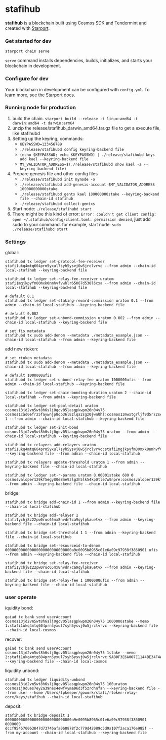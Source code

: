 # stafihub
**stafihub** is a blockchain built using Cosmos SDK and Tendermint and created with [Starport](https://github.com/tendermint/starport).

### Get started for dev

```
starport chain serve
```

`serve` command installs dependencies, builds, initializes, and starts your blockchain in development.

### Configure for dev

Your blockchain in development can be configured with `config.yml`. To learn more, see the [Starport docs](https://docs.starport.network).


### Running node for production
1. build the chain. `starport build --release -t linux:amd64 -t darwin:amd64 -t darwin:arm64`
2. unzip the release/stafihub_darwin_amd64.tar.gz file to get a execute file, like stafihubd
1. Setting up the keyring, commands:
    - `KEYPASSWD=123456789`
    - `./release/stafihubd config keyring-backend file`
    - `(echo $KEYPASSWD; echo $KEYPASSWD) | ./release/stafihubd keys add kael --keyring-backend file`
    - `MY_VALIDATOR_ADDRESS=$(./release/stafihubd show kael -a --keyring-backend file)`
2. Prepare genesis file and other config files
    - `./release/stafihubd init mynode -o`
    - `./release/stafihubd add-genesis-account $MY_VALIDATOR_ADDRESS 100000000000stake`
    - `./release/stafihubd gentx kael 100000000stake --keyring-backend file --chain-id stafihub`
    - `./release/stafihubd collect-gentxs`
3. Start node: `./release/stafihubd start`
4. There might be this kind of error:
`Error: couldn't get client config: open ~/.stafihub/config/client.toml: permission denied`, just add sudo to your command.
for example, start node: `sudo ./release/stafihubd start`

### Settings

global:

```
stafihubd tx ledger set-protocol-fee-receiver stafi1ukq4mtq604prn5yxul7syh5ysvj0w5jrclvrvc --from admin --chain-id local-stafihub --keyring-backend file

stafihubd tx ledger set-relay-fee-receiver uratom stafi1mgjkpyfm00mxk0nmhvfvwhlr65067d538l6cxa --from admin --chain-id local-stafihub --keyring-backend file

# default 0.1
stafihubd tx ledger set-staking-reward-commission uratom 0.1 --from admin --chain-id local-stafihub --keyring-backend file

# default 0.002
stafihubd tx ledger set-unbond-commission uratom 0.002 --from admin --chain-id local-stafihub --keyring-backend file

# set fis metadata
stafihubd tx sudo add-denom --metadata ./metadata_example.json --chain-id local-stafihub --from admin --keyring-backend file

```

add new rtoken:

```
# set rtoken metadata
stafihubd tx sudo add-denom --metadata ./metadata_example.json --chain-id local-stafihub --from admin --keyring-backend file

# default 1000000ufis
stafihubd tx ledger set-unbond-relay-fee uratom 1000000ufis --from admin --chain-id local-stafihub --keyring-backend file

stafihubd tx ledger set-chain-bonding-duration uratom 2 --chain-id local-stafihub --from admin --keyring-backend file

stafihubd tx ledger set-pool-detail uratom cosmos13jd2vn5wt8h6slj0gcv05lasgpkwpm26n04y75 cosmos1cad0efr25faywnjp8qp36l8zlqa2sgz0jwn0hl:cosmos13mwxtgrljf9d5r72sc28496ua4lsga0jvmqz8x 1 --from admin --chain-id local-stafihub --keyring-backend file

stafihubd tx ledger set-init-bond cosmos13jd2vn5wt8h6slj0gcv05lasgpkwpm26n04y75 uratom --from admin --chain-id local-stafihub --keyring-backend file

stafihubd tx relayers add-relayers uratom stafi1ukq4mtq604prn5yxul7syh5ysvj0w5jrclvrvc:stafi1mgjkpyfm00mxk0nmhvfvwhlr65067d538l6cxa --keyring-backend file --from admin --chain-id local-stafihub

stafihubd tx relayers update-threshold uratom 1 --from admin --keyring-backend file --chain-id local-stafihub

stafihubd tx ledger set-r-params uratom 0.00001stake 600 0 cosmosvaloper129kf5egy80e8me93lg3h5lk54kp0tle7w9npre:cosmosvaloper129kf5egy80e8me93lg3h5lk54kp0tle7w9nprd --from admin --keyring-backend file --chain-id local-stafihub

```


bridge:

```
stafihubd tx bridge add-chain-id 1 --from admin --keyring-backend file --chain-id local-stafihub

stafihubd tx bridge add-relayer 1 stafi1ychj8z22pw0ruc65mx8nvdn7ca9qylpkauetvx --from admin --keyring-backend file --chain-id local-stafihub

stafihubd tx bridge set-threshold 1 1 --from admin --keyring-backend file --chain-id local-stafihub

stafihubd tx bridge set-resourceid-to-denom  000000000000000000000000000000a9e0095b8965c01e6a09c97938f3860901 ufis --from admin --keyring-backend file --chain-id local-stafihub

stafihubd tx bridge set-relay-fee-receiver stafi1ychj8z22pw0ruc65mx8nvdn7ca9qylpkauetvx --from admin --keyring-backend file --chain-id local-stafihub

stafihubd tx bridge set-relay-fee 1 1000000ufis --from admin --keyring-backend file --chain-id local-stafihub
```

### user operate

iquidity bond:

```
gaiad tx bank send userAccount cosmos13jd2vn5wt8h6slj0gcv05lasgpkwpm26n04y75 1000000stake --memo 1:stafi1ukq4mtq604prn5yxul7syh5ysvj0w5jrclvrvc --keyring-backend file --chain-id local-cosmos
```

recover:

```
gaiad tx bank send userAccount cosmos13jd2vn5wt8h6slj0gcv05lasgpkwpm26n04y75 1stake --memo 2:stafi1ukq4mtq604prn5yxul7syh5ysvj0w5jrclvrvc:9A80F3E6A007E1144BE34F4A0AC35B9288C19641BCAD3464277168000AF5FC66 --keyring-backend file --chain-id local-cosmos
```


liquidity unbond:

```
stafihubd tx ledger liquidity-unbond cosmos13jd2vn5wt8h6slj0gcv05lasgpkwpm26n04y75 100uratom cosmos1j9dues7ey2a39nes4ewfvyma96d3f5zrdhnfan --keyring-backend file --from user --home /Users/tpkeeper/gowork/stafi/rtoken-relay-core/keys/stafihub --chain-id local-stafihub
```

deposit:
```
stafihubd tx bridge deposit 1 000000000000000000000000000000a9e0095b8965c01e6a09c97938f3860901 8000000 dccf954570063847d73746afa0b0878f2c779d42089c5d9a107f2aca176e985f --from my-account --chain-id local-stafihub --keyring-backend file
```
